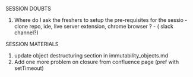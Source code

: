 SESSION DOUBTS

1. Where do I ask the freshers to setup the pre-requisites for the sessio - clone repo, ide, live server extension, chrome browser ? - ( slack channel?)

SESSION MATERIALS

1. update object destructuring section in immutability_objects.md
2. Add one more problem on closure from confluence page (pref with setTimeout)
